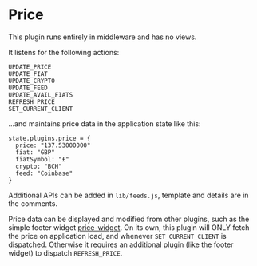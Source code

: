 # Price

This plugin runs entirely in middleware and has no views.

It listens for the following actions:

```
UPDATE_PRICE
UPDATE_FIAT
UPDATE_CRYPTO
UPDATE_FEED
UPDATE_AVAIL_FIATS
REFRESH_PRICE
SET_CURRENT_CLIENT
```

...and maintains price data in the application state like this:

```
state.plugins.price = {
  price: "137.53000000"
  fiat: "GBP"
  fiatSymbol: "£"
  crypto: "BCH"
  feed: "Coinbase"
}
```

Additional APIs can be added in `lib/feeds.js`, template and details are in the comments.

Price data can be displayed and modified from other plugins, such as the simple footer widget [price-widget](https://github.com/bpanel-org/price-widget). On its own, this plugin will ONLY fetch the price on application load, and whenever `SET_CURRENT_CLIENT` is dispatched. Otherwise it requires an additional plugin (like the footer widget) to dispatch `REFRESH_PRICE`.